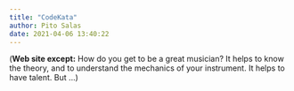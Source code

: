 ```yaml
---
title: "CodeKata"
author: Pito Salas
date: 2021-04-06 13:40:22
---
```



(**Web site except:** How do you get to be a great musician? It helps to know the theory, and to understand the mechanics of your instrument. It helps to have talent. But …) 
